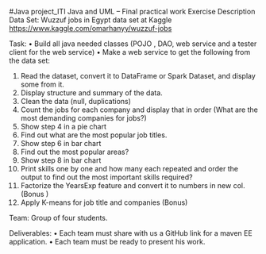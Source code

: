 #Java project_ITI
Java and UML – Final practical work
Exercise Description
Data Set:
Wuzzuf jobs in Egypt data set at Kaggle
https://www.kaggle.com/omarhanyy/wuzzuf-jobs

Task: 
•	Build all java needed classes (POJO , DAO, web service and a tester client for the web service)
•	Make a web service to get the following from the data set:
1.	Read the dataset, convert it to DataFrame or Spark Dataset, and display some from it.
2.	Display structure and summary of the data.
3.	Clean the data (null, duplications)
4.	Count the jobs for each company and display that in order (What are the most demanding companies for jobs?)
5.	Show step 4 in a pie chart 
6.	Find out what are the most popular job titles.
7.	Show step 6 in bar chart 
8.	Find out the most popular areas?
9.	Show step 8 in bar chart 
10.	Print skills one by one and how many each repeated and order the output to find out the most important skills required?
11.	Factorize the YearsExp feature and convert it to numbers in new col. (Bonus )
12.	Apply K-means for job title and companies (Bonus)

Team: 
Group of four students.

Deliverables: 
•	Each team must share with us a GitHub link for a maven EE application.
•	Each team must be ready to present his work.


